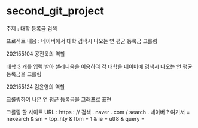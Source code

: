 # second_git_project

주제 : 대학 등록금 검색

프로젝트 내용 : 네이버에서 대학 검색시 나오는 연 평균 등록금 크롤링



202155104 공진욱의 역할

대학 3 개를 입력 받아 셀레니움을 이용하여 각 대학을 네이버에 검색시 나오는 연 평균 등록금을 크롤링



202155124 김윤영의 역할

크롤링하여 나온 연 평균 등록금을 그래프로 표현



크롤링 할 사이트 URL : https : // 검색 . naver . com / search . 네이버 ? 여기서 = nexearch & sm = top_hty & fbm = 1 & ie = utf8 & query =
